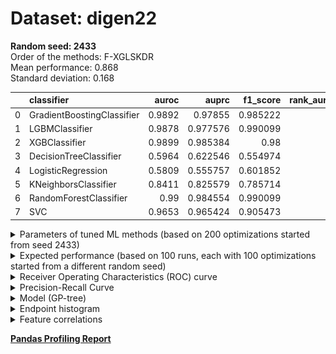 # Dataset: digen22
**Random seed: 2433**<br/>
Order of the methods: F-XGLSKDR<br/>
Mean performance: 0.868<br/>
Standard deviation: 0.168<br/>


|    | classifier                 |   auroc |    auprc |   f1_score |   rank_auroc |   rank_auprc |   rank_f1 |
|---:|:---------------------------|--------:|---------:|-----------:|-------------:|-------------:|----------:|
|  0 | GradientBoostingClassifier |  0.9892 | 0.97855  |   0.985222 |            3 |            3 |         3 |
|  1 | LGBMClassifier             |  0.9878 | 0.977576 |   0.990099 |            4 |            4 |         1 |
|  2 | XGBClassifier              |  0.9899 | 0.985384 |   0.98     |            1 |            1 |         4 |
|  3 | DecisionTreeClassifier     |  0.5964 | 0.622546 |   0.554974 |            7 |            7 |         8 |
|  4 | LogisticRegression         |  0.5809 | 0.555757 |   0.601852 |            8 |            8 |         7 |
|  5 | KNeighborsClassifier       |  0.8411 | 0.825579 |   0.785714 |            6 |            6 |         6 |
|  6 | RandomForestClassifier     |  0.99   | 0.984554 |   0.990099 |            1 |            1 |         1 |
|  7 | SVC                        |  0.9653 | 0.965424 |   0.905473 |            5 |            5 |         5 |



<details>
<summary>Parameters of tuned ML methods (based on 200 optimizations started from seed 2433)</summary>


```
GradientBoostingClassifier(learning_rate=0.10764815020012819,
                           loss='exponential', max_depth=5, min_samples_leaf=8,
                           n_iter_no_change=10, random_state=2433, tol=1e-07,
                           validation_fraction=0.02)
LGBMClassifier(deterministic=True, force_row_wise=True, max_depth=5,
               metric='binary_logloss', n_estimators=59, n_jobs=1,
               num_leaves=169, objective='binary', random_state=2433)
XGBClassifier(alpha=1.610835775349915e-05, base_score=0.5, booster='dart',
              colsample_bylevel=1, colsample_bynode=1, colsample_bytree=1,
              eta=0.09878396403592539, eval_metric='logloss', gamma=0.5,
              gpu_id=-1, importance_type='gain', interaction_constraints='',
              learning_rate=0.0987839624, max_delta_step=0, max_depth=5,
              min_child_weight=1, missing=nan, monotone_constraints='()',
              n_estimators=100, n_jobs=1, nthread=1, num_parallel_tree=1,
              random_state=2433, reg_alpha=1.61083572e-05,
              reg_lambda=0.19920005610776695, scale_pos_weight=1, subsample=1,
              tree_method='exact', use_label_encoder=False,
              validate_parameters=1, ...)
DecisionTreeClassifier(max_depth=10, min_samples_leaf=10, min_samples_split=20,
                       random_state=2433)
LogisticRegression(C=14.756641634721635, dual=True, random_state=2433,
                   solver='liblinear')
KNeighborsClassifier(n_neighbors=34, p=1, weights='distance')
RandomForestClassifier(max_depth=10, max_features=None, min_samples_split=19,
                       n_estimators=96, random_state=2433)
SVC(C=146.56767100206685, class_weight='balanced', coef0=9.8, degree=2,
    gamma='auto', kernel='poly', probability=True, random_state=2433,
    tol=9.550121508831393e-05)
```

</details>

<details>
<summary>Expected performance (based on 100 runs, each with 100 optimizations started from a different random seed)</summary>
<img src='digen22_2433-box.svg' width=40% />
</details>

<details>
<summary>Receiver Operating Characteristics (ROC) curve</summary>
<img src='digen22_2433-roc.svg' width=40% />
</details>

<details>
<summary>Precision-Recall Curve</summary>
<img src='digen22_2433-prc.svg' width=40% />
</details>

<details>
<summary>Model (GP-tree)</summary>
<img src='digen22_2433-model.svg' height=10% />
</details>

<details>
<summary>Endpoint histogram</summary>
<img src='digen22_2433-endpoint.svg' width=40% />
</details>

<details>
<summary>Feature correlations</summary>
<img src='digen22_2433-corr.svg' width=40% />
</details>

[**Pandas Profiling Report**](https://epistasislab.github.io/digen/profile/digen22_2433.html)